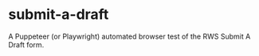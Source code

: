 # submit-a-draft
A Puppeteer (or Playwright) automated browser test of the RWS Submit A Draft form.
